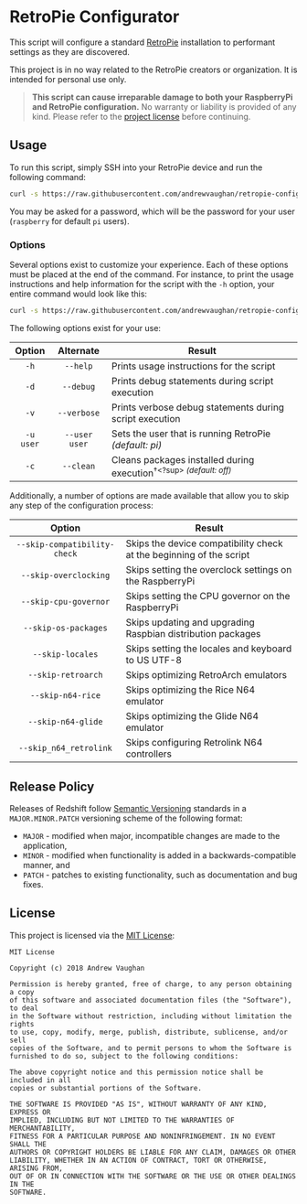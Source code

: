 # RetroPie Configurator

This script will configure a standard [RetroPie][retropie] installation to performant settings as they are discovered.

This project is in no way related to the RetroPie creators or organization.  It is intended for personal use only.

> **This script can cause irreparable damage to both your RaspberryPi and RetroPie configuration.**  No warranty or
> liability is provided of any kind.  Please refer to the [project license][project-license] before continuing.

## Usage

To run this script, simply SSH into your RetroPie device and run the following command:

```bash
curl -s https://raw.githubusercontent.com/andrewvaughan/retropie-configurator/master/configurator | sudo bash -s --
```

You may be asked for a password, which will be the password for your user (`raspberry` for default `pi` users).

### Options

Several options exist to customize your experience.  Each of these options must be placed at the end of the command.
For instance, to print the usage instructions and help information for the script with the `-h` option, your entire
command would look like this:

```bash
curl -s https://raw.githubusercontent.com/andrewvaughan/retropie-configurator/master/configurator | sudo bash -s -- -h
```

The following options exist for your use:

| Option    | Alternate     | Result                                                                  |
|:---------:|:-------------:|-------------------------------------------------------------------------|
| `-h`      | `--help`      | Prints usage instructions for the script                                |
| `-d`      | `--debug`     | Prints debug statements during script execution                         |
| `-v`      | `--verbose`   | Prints verbose debug statements during script execution                 |
| `-u user` | `--user user` | Sets the user that is running RetroPie *(default: pi)*                  |
| `-c`      | `--clean`     | Cleans packages installed during execution<sup>†<?sup> *(default: off)* |

Additionally, a number of options are made available that allow you to skip any step of the configuration process:

| Option                       | Result                                                              |
|:----------------------------:|---------------------------------------------------------------------|
| `--skip-compatibility-check` | Skips the device compatibility check at the beginning of the script |
| `--skip-overclocking`        | Skips setting the overclock settings on the RaspberryPi             |
| `--skip-cpu-governor`        | Skips setting the CPU governor on the RaspberryPi                   |
| `--skip-os-packages`         | Skips updating and upgrading Raspbian distribution packages         |
| `--skip-locales`             | Skips setting the locales and keyboard to US UTF-8                  |
| `--skip-retroarch`           | Skips optimizing RetroArch emulators                                |
| `--skip-n64-rice`            | Skips optimizing the Rice N64 emulator                              |
| `--skip-n64-glide`           | Skips optimizing the Glide N64 emulator                             |
| `--skip_n64_retrolink`       | Skips configuring Retrolink N64 controllers                         |

## Release Policy

Releases of Redshift follow [Semantic Versioning][semver-url] standards in a `MAJOR.MINOR.PATCH` versioning
scheme of the following format:

* `MAJOR` - modified when major, incompatible changes are made to the application,
* `MINOR` - modified when functionality is added in a backwards-compatible manner, and
* `PATCH` - patches to existing functionality, such as documentation and bug fixes.

## License

This project is licensed via the [MIT License][project-license]:

```
MIT License

Copyright (c) 2018 Andrew Vaughan

Permission is hereby granted, free of charge, to any person obtaining a copy
of this software and associated documentation files (the "Software"), to deal
in the Software without restriction, including without limitation the rights
to use, copy, modify, merge, publish, distribute, sublicense, and/or sell
copies of the Software, and to permit persons to whom the Software is
furnished to do so, subject to the following conditions:

The above copyright notice and this permission notice shall be included in all
copies or substantial portions of the Software.

THE SOFTWARE IS PROVIDED "AS IS", WITHOUT WARRANTY OF ANY KIND, EXPRESS OR
IMPLIED, INCLUDING BUT NOT LIMITED TO THE WARRANTIES OF MERCHANTABILITY,
FITNESS FOR A PARTICULAR PURPOSE AND NONINFRINGEMENT. IN NO EVENT SHALL THE
AUTHORS OR COPYRIGHT HOLDERS BE LIABLE FOR ANY CLAIM, DAMAGES OR OTHER
LIABILITY, WHETHER IN AN ACTION OF CONTRACT, TORT OR OTHERWISE, ARISING FROM,
OUT OF OR IN CONNECTION WITH THE SOFTWARE OR THE USE OR OTHER DEALINGS IN THE
SOFTWARE.
```


[project-license]: https://github.com/andrewvaughan/retropie-configurator/blob/master/LICENSE
[semver-url]:      http://semver.org/
[retropie]:        https://retropie.org.uk/
